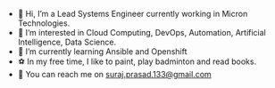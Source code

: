 - 👋 Hi, I’m a Lead Systems Engineer currently working in Micron Technologies.
- 👀 I’m interested in Cloud Computing, DevOps, Automation, Artificial Intelligence, Data Science.
- 🌱 I’m currently learning Ansible and Openshift
- ⚽ In my free time, I like to paint, play badminton and read books.
- 📠 You can reach me on suraj.prasad.133@gmail.com

<!---
mesurajprasad/mesurajprasad is a ✨ special ✨ repository because its `README.md` (this file) appears on your GitHub profile.
You can click the Preview link to take a look at your changes.
--->
